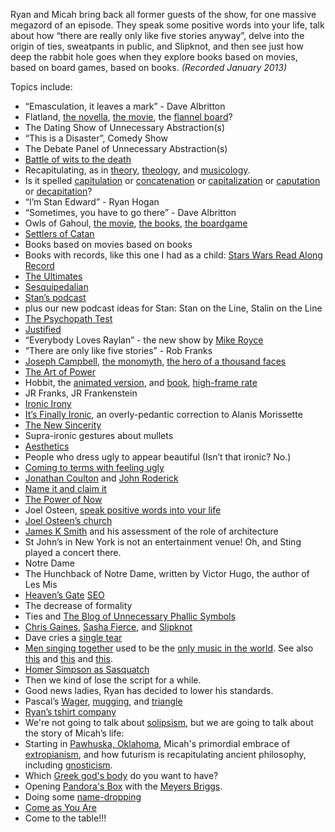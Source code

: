 Ryan and Micah bring back all former guests of the show, for one massive megazord of an episode. They speak some positive words into your life, talk about how “there are really only like five stories anyway”, delve into the origin of ties, sweatpants in public, and Slipknot, and then see just how deep the rabbit hole goes when they explore books based on movies, based on board games, based on books. *(Recorded January 2013)*

Topics include:

- “Emasculation, it leaves a mark” - Dave Albritton
- Flatland, [the novella](http://en.wikipedia.org/wiki/Flatland), [the movie](http://en.wikipedia.org/wiki/Flatland:_The_Movie), the [flannel board](http://en.wikipedia.org/wiki/Flannelgraph)?
- The Dating Show of Unnecessary Abstraction(s)
- “This is a Disaster”, Comedy Show
- The Debate Panel of Unnecessary Abstraction(s)
- [Battle of wits to the death](http://www.youtube.com/watch?v=U_eZmEiyTo0)
- Recapitulating, as in [theory](http://en.wikipedia.org/wiki/Recapitulation_theory), [theology](http://en.wikipedia.org/wiki/Recapitulation_theory_of_atonement), and <a href="http://en.wikipedia.org/wiki/Recapitulation_(music)">musicology</a>.
- Is it spelled [capitulation](http://www.investopedia.com/terms/c/capitulation.asp) or [concatenation](https://en.wikipedia.org/wiki/Concatenation)
or [capitalization](http://en.wikipedia.org/wiki/Market_capitalization) or [caputation](http://en.wiktionary.org/wiki/caput) or [decapitation](http://en.wiktionary.org/wiki/decapitation)?
- “I’m Stan Edward” - Ryan Hogan
- “Sometimes, you have to go there” - Dave Albritton
- Owls of Gahoul, [the movie](http://en.wikipedia.org/wiki/Legend_of_the_Guardians:_The_Owls_of_Ga'Hoole), [the books](http://en.wikipedia.org/wiki/Guardians_of_Ga%27Hoole), [the boardgame](http://www.amazon.com/gp/product/B003RDWSD4/ref=as_li_ss_tl?ie=UTF8&camp=1789&creative=390957&creativeASIN=B003RDWSD4&linkCode=as2&tag=micahredding-20)
- [Settlers of Catan](http://www.catan.com/)
- Books based on movies based on books
- Books with records, like this one I had as a child: [Stars Wars Read Along Record](http://www.amazon.com/Star-Wars-Page-Read-Along-Record/dp/B000WYJS7U)
- [The Ultimates](http://en.wikipedia.org/wiki/Ultimates)
- [Sesquipedalian](http://en.wiktionary.org/wiki/sesquipedalian)
- [Stan’s podcast](http://breakfastclubpodcast.com/)
- plus our new podcast ideas for Stan: Stan on the Line, Stalin on the Line
- [The Psychopath Test](http://www.amazon.com/gp/product/1594485755/ref=as_li_ss_tl?ie=UTF8&camp=1789&creative=390957&creativeASIN=1594485755&linkCode=as2&tag=micahredding-20)
- [Justified](http://www.fxnetworks.com/justified)
- “Everybody Loves Raylan” - the new show by [Mike Royce](http://en.wikipedia.org/wiki/Mike_Royce)
- “There are only like five stories” - Rob Franks
- [Joseph Campbell](http://www.jcf.org/), [the monomyth](http://upload.wikimedia.org/wikipedia/commons/1/1b/Heroesjourney.svg), [the hero of a thousand faces](http://www.amazon.com/gp/product/1577315936/ref=as_li_ss_tl?ie=UTF8&camp=1789&creative=390957&creativeASIN=1577315936&linkCode=as2&tag=micahredding-20)
- [The Art of Power](http://www.amazon.com/gp/product/0061242365/ref=as_li_ss_tl?ie=UTF8&camp=1789&creative=390957&creativeASIN=0061242365&linkCode=as2&tag=micahredding-20)
- Hobbit, the [animated version](http://www.youtube.com/watch?v=KslI-hhucHU), and [book](http://www.amazon.com/gp/product/0547928246/ref=as_li_ss_tl?ie=UTF8&camp=1789&creative=390957&creativeASIN=0547928246&linkCode=as2&tag=micahredding-20), [high-frame rate](http://www.thehobbitblog.com/)
- JR Franks, JR Frankenstein
- [Ironic Irony](http://theoatmeal.com/comics/irony)
- [It’s Finally Ironic](http://www.youtube.com/watch?v=32LCwZFoKio), an overly-pedantic correction to Alanis Morissette
- [The New Sincerity](http://en.wikipedia.org/wiki/New_Sincerity)
- Supra-ironic gestures about mullets
- [Aesthetics](http://heaven.internetarchaeology.org/heaven.html#bottom)
- People who dress ugly to appear beautiful (Isn’t that ironic? No.)
- [Coming to terms with feeling ugly](http://www.wikihow.com/Come-to-Terms-with-Feeling-Ugly)
- [Jonathan Coulton](http://www.jonathancoulton.com/) and [John Roderick](http://twitter.com/johnroderick)
- [Name it and claim it](http://rationalwiki.org/wiki/Name_it_and_claim_it)
- [The Power of Now](http://www.amazon.com/gp/product/1577314808/ref=as_li_ss_tl?ie=UTF8&camp=1789&creative=390957&creativeASIN=1577314808&linkCode=as2&tag=micahredding-20)
- Joel Osteen, [speak positive words into your life](http://www.amazon.com/gp/product/1455516783/ref=as_li_ss_tl?ie=UTF8&camp=1789&creative=390957&creativeASIN=1455516783&linkCode=as2&tag=micahredding-20)
- [Joel Osteen’s church](http://www.lakewoodchurch.com/Pages/new-here/Directions.aspx)
- [James K Smith](http://en.wikipedia.org/wiki/James_K._A._Smith) and his assessment of the role of architecture
- St John’s in New York is not an entertainment venue! Oh, and Sting played a concert there.
- Notre Dame
- The Hunchback of Notre Dame, written by Victor Hugo, the author of Les Mis
- [Heaven’s Gate](http://www.heavensgate.com/) [SEO](http://cl.ly/image/0O0G3F3R0M03)
- The decrease of formality
- Ties and [The Blog of Unnecessary Phallic Symbols](http://unnecessaryphallic.tumblr.com/)
- [Chris Gaines](http://en.wikipedia.org/wiki/Chris_Gaines), [Sasha Fierce](http://en.wikipedia.org/wiki/I_Am..._Sasha_Fierce), and [Slipknot](https://twitter.com/slipknot)
- Dave cries a [single tear](http://en.wikipedia.org/wiki/Teardrop_tattoo)
- [Men singing together](http://www.youtube.com/watch?v=PDYVaRcZiTw) used to be the [only music in the world](http://www.boychoirs.org/library/history/hist014.html). See also [this](http://filmmakeriq.com/2011/01/top-7-movies-with-men-singing-together/) and [this](http://www.singingmenofarkansas.org/) and [this](http://bloximages.newyork1.vip.townnews.com/gilroydispatch.com/content/tncms/assets/v3/editorial/a/08/a08cd2a9-2a6a-504f-b9f6-a862df083409/4ede80850f284.image.jpg).
- [Homer Simpson as Sasquatch](http://stevemandich.blogspot.com/2011/01/bigfoot-meets-simpsons.html)
- Then we kind of lose the script for a while.
- Good news ladies, Ryan has decided to lower his standards.
- Pascal’s [Wager](http://en.wikipedia.org/wiki/Pascal's_Wager), [mugging](http://wiki.lesswrong.com/wiki/Pascal's_mugging), and [triangle](http://mathworld.wolfram.com/PascalsTriangle.html)
- [Ryan’s tshirt company](http://posthumanitees.com/)
- We're not going to talk about [solipsism](http://www.goodreads.com/quotes/tag/solipsism), but we are going to talk about the story of Micah’s life:
- Starting in [Pawhuska, Oklahoma](http://ok-pawhuska.civiccities.com/), Micah's primordial embrace of [extropianism](http://en.wikipedia.org/wiki/Extropianism), and how futurism is recapitulating ancient philosophy, including [gnosticism](http://gnosis.org/gnintro.htm).
- Which [Greek god's body](https://www.google.com/search?q=greek+god&source=lnms&tbm=isch&sa=X&ei=NSDrUf7NL-ScyQH-soGYDg&ved=0CAkQ_AUoAQ&biw=1366&bih=647) do you want to have?
- Opening [Pandora's Box](http://brickcaster.com/abstraction/5) with the [Meyers Briggs](http://www.myersbriggs.org/).
- Doing some [name-dropping](http://www.bradmontague.com/)
- [Come as You Are](http://www.youtube.com/watch?v=vabnZ9-ex7o)
- Come to the table!!!